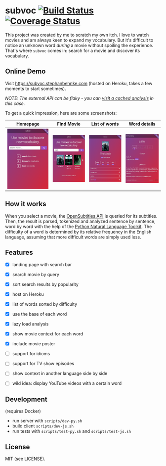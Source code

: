 subvoc [![Build Status](https://secure.travis-ci.org/stephanos/subvoc.png)](https://travis-ci.org/stephanos/subvoc) [![Coverage Status](https://coveralls.io/repos/github/stephanos/subvoc/badge.svg?branch=master)](https://coveralls.io/github/stephanos/subvoc?branch=master)
======

This project was created by me to scratch my own itch.
I love to watch movies and am always keen to expand my vocabulary.
But it's difficult to notice an unknown word *during* a movie without spoiling the experience.
That's where `subvoc` comes in: search for a movie and discover its vocabulary.


## Online Demo

Visit https://subvoc.stephanbehnke.com (hosted on Heroku, takes a few moments to start sometimes).

*NOTE: The external API can be flaky - you can [visit a cached analysis](https://subvoc.stephanbehnke.com/m/tt0114369) in this case.*

To get a quick impression, here are some screenshots:

Homepage                       | Find Movie                | List of words             | Word details
:-----------------------------:|:-------------------------:|:-------------------------:|:-------------------------:
![](./static/img/homepage.png) | ![](./static/img/movie-select.png) | ![](./static/img/list-words.png) | ![](./static/img/detail-word.png)


## How it works

When you select a movie, the [OpenSubtitles API](http://trac.opensubtitles.org/projects/opensubtitles/wiki/XMLRPC) is queried for its subtitles. Then, the result is parsed, tokenized and analyzed sentence by sentence, word by word with the help of the [Python Natural Language Toolkit](http://www.nltk.org). The difficulty of a word is determined by its relative frequency in the English language, assuming that more difficult words are simply used less.


## Features

 - [x] landing page with search bar
 - [x] search movie by query
 - [x] sort search results by popularity
 - [x] host on Heroku
 - [x] list of words sorted by difficulty
 - [x] use the base of each word
 - [x] lazy load analysis
 - [x] show movie context for each word
 - [x] include movie poster
 - [ ] support for idioms
 - [ ] support for TV show episodes
 - [ ] show context in another language side by side
 - [ ] wild idea: display YouTube videos with a certain word


## Development

(requires Docker) 

 - run server with `scripts/dev-py.sh`
 - build client `scripts/dev-js.sh`
 - run tests with `scripts/test-py.sh` and `scripts/test-js.sh`


## License
MIT (see LICENSE).
